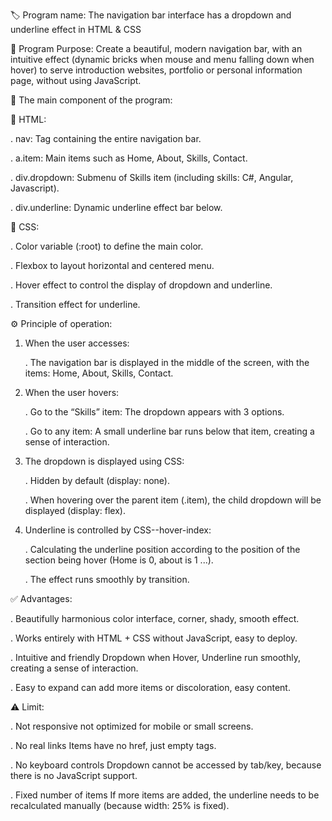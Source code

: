 🏷️ Program name: The navigation bar interface has a dropdown and underline effect in HTML & CSS

🎯 Program Purpose: Create a beautiful, modern navigation bar, with an intuitive effect (dynamic bricks when mouse and menu falling down when hover) to serve introduction websites, portfolio or personal information page, without using JavaScript.

🧩 The main component of the program:

📄 HTML:

  . nav: Tag containing the entire navigation bar.

  . a.item: Main items such as Home, About, Skills, Contact.

  . div.dropdown: Submenu of Skills item (including skills: C#, Angular, Javascript).

  . div.underline: Dynamic underline effect bar below.

🎨 CSS:

  . Color variable (:root) to define the main color.

  . Flexbox to layout horizontal and centered menu.

  . Hover effect to control the display of dropdown and underline.

  . Transition effect for underline.

⚙️ Principle of operation:

  1. When the user accesses:

     . The navigation bar is displayed in the middle of the screen, with the items: Home, About, Skills, Contact.

  2. When the user hovers:

     . Go to the “Skills” item: The dropdown appears with 3 options.

     . Go to any item: A small underline bar runs below that item, creating a sense of interaction.

  3. The dropdown is displayed using CSS:

     . Hidden by default (display: none).

     . When hovering over the parent item (.item), the child dropdown will be displayed (display: flex).

  4. Underline is controlled by CSS--hover-index:

     . Calculating the underline position according to the position of the section being hover (Home is 0, about is 1 ...).

     . The effect runs smoothly by transition.

✅ Advantages:

  . Beautifully harmonious color interface, corner, shady, smooth effect.

  . Works entirely with HTML + CSS without JavaScript, easy to deploy.

  . Intuitive and friendly Dropdown when Hover, Underline run smoothly, creating a sense of interaction.

  . Easy to expand can add more items or discoloration, easy content. 

⚠️ Limit: 

  . Not responsive not optimized for mobile or small screens.

  . No real links Items have no href, just empty <a> tags.

  . No keyboard controls Dropdown cannot be accessed by tab/key, because there is no JavaScript support.

  . Fixed number of items If more items are added, the underline needs to be recalculated manually (because width: 25% is fixed).
